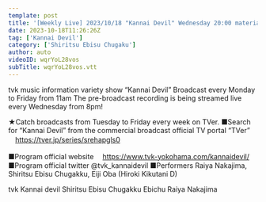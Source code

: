 ```yaml
---
template: post
title: '[Weekly Live] 2023/10/18 "Kannai Devil" Wednesday 20:00 material (Mirei Hoshina)'
date: 2023-10-18T11:26:26Z
tag: ['Kannai Devil']
category: ['Shiritsu Ebisu Chugaku']
author: auto 
videoID: wqrYoL28vos
subTitle: wqrYoL28vos.vtt
---
```

tvk music information variety show “Kannai Devil”
Broadcast every Monday to Friday from 11am
The pre-broadcast recording is being streamed live every Wednesday from 8pm!

★Catch broadcasts from Tuesday to Friday every week on TVer.
■Search for “Kannai Devil” from the commercial broadcast official TV portal “TVer”
　https://tver.jp/series/srehapgls0

■Program official website
　https://www.tvk-yokohama.com/kannaidevil/
■Program official twitter
@tvk_kannaidevil
■Performers
Raiya Nakajima, Shiritsu Ebisu Chugakku, Eiji Oba (Hiroki Kikutani D)

tvk
Kannai devil
Shiritsu Ebisu Chugakku
Ebichu
Raiya Nakajima